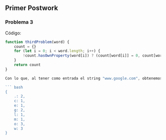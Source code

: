 ## Primer Postwork


### Problema 3
Código:

```javascript
function thirdProblem(word) {
    count = {}
    for (let i = 0; i < word.length; i++) {
        !count.hasOwnProperty(word[i]) ? (count[word[i]] = 0, count[word[i]] += 1): count[word[i]] += 1
    }
    return count
}

Con lo que, al tener como entrada el string "www.google.com", obtenemos:

``` bash
{
    .: 2,
    c: 1,
    e: 1,
    g: 2,
    l: 1,
    m: 1,
    o: 3,
    w: 3
}
```